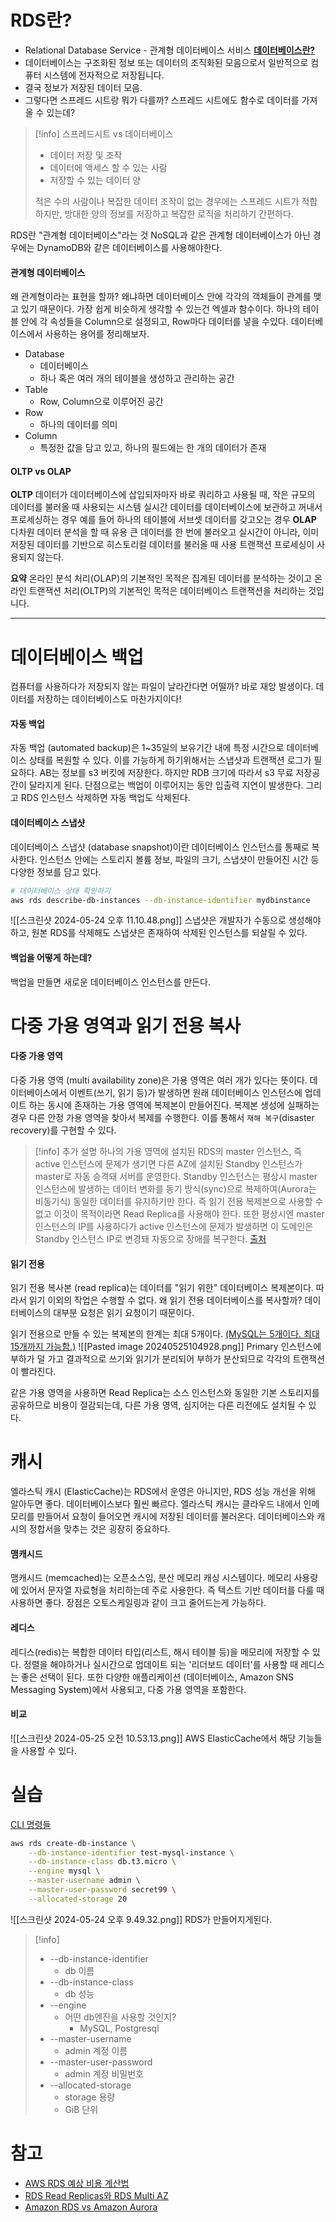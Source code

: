 # RDS란?
- Relational Database Service - 관계형 데이터베이스 서비스
[**데이터베이스란?**](https://www.oracle.com/kr/database/what-is-database/)
- 데이터베이스는 구조화된 정보 또는 데이터의 조직화된 모음으로서 일반적으로 컴퓨터 시스템에 전자적으로 저장됩니다.
- 결국 정보가 저장된 데이터 모음.
- 그렇다면 스프레드 시트랑 뭐가 다를까? 스프레드 시트에도 함수로 데이터를 가져올 수 있는데?
>[!info]
>스프레드시트 vs 데이터베이스
>- 데이터 저장 및 조작
>- 데이터에 액세스 할 수 있는 사람
>- 저장할 수 있는 데이터 양
>
>적은 수의 사람이나 복잡한 데이터 조작이 없는 경우에는 스프레드 시트가 적합하지만, 방대한 양의 정보를 저장하고 복잡한 로직을 처리하기 간편하다.

RDS란 "관계형 데이터베이스"라는 것
NoSQL과 같은 관계형 데이터베이스가 아닌 경우에는 DynamoDB와 같은 데이터베이스를 사용해야한다.
#### 관계형 데이터베이스
왜 관계형이라는 표현을 할까?
왜냐하면 데이터베이스 안에 각각의 객체들이 관계를 맺고 있기 때문이다.
가장 쉽게 비슷하게 생각할 수 있는건 엑셀과 함수이다.
하나의 테이블 안에 각 속성들을 Column으로 설정되고, Row마다 데이터를 넣을 수있다.
데이터베이스에서 사용하는 용어를 정리해보자.
- Database
	- 데이터베이스
	- 하나 혹은 여러 개의 테이블을 생성하고 관리하는 공간
- Table
	- Row, Column으로 이루어진 공간
- Row
	- 하나의 데이터를 의미
- Column
	- 특정한 값을 담고 있고, 하나의 필드에는 한 개의 데이터가 존재
#### OLTP vs OLAP
**OLTP**
데이터가 데이터베이스에 삽입되자마자 바로 쿼리하고 사용될 때, 작은 규모의 데이터를 불러올 때 사용되는 시스템
실시간 데이터를 데이터베이스에 보관하고 꺼내서 프로세싱하는 경우
예를 들어 하나의 테이블에 서브셋 데이터를 갖고오는 경우
**OLAP**
다차원 데이터 분석을 할 때 유용
큰 데이터를 한 번에 불러오고 실시간이 아니라, 이미 저장된 데이터를 기반으로 히스토리컬 데이터를 불러올 때 사용
트랜잭션 프로세싱이 사용되지 않는다.

**요약**
온라인 분석 처리(OLAP)의 기본적인 목적은 집계된 데이터를 분석하는 것이고 온라인 트랜잭션 처리(OLTP)의 기본적인 목적은 데이터베이스 트랜잭션을 처리하는 것입니다.

---
# 데이터베이스 백업
컴퓨터를 사용하다가 저장되지 않는 파일이 날라간다면 어떨까? 바로 재앙 발생이다.
데이터를 저장하는 데이터베이스도 마찬가지이다!
#### 자동 백업
자동 백업 (automated backup)은 1~35일의 보유기간 내에 특정 시간으로 데이터베이스 상태를 복원할 수 있다.
이를 가능하게 하기위해서는 스냅샷과 트랜잭션 로그가 필요하다.
AB는 정보를 s3 버킷에 저장한다.
하지만 RDB 크기에 따라서 s3 무료 저장공간이 달라지게 된다.
단점으로는 백업이 이루어지는 동안 입출력 지연이 발생한다. 그리고 RDS 인스턴스 삭제하면 자동 백업도 삭제된다.
#### 데이터베이스 스냅샷
데이터베이스 스냅샷 (database snapshot)이란 데이터베이스 인스턴스를 통째로 복사한다.
인스턴스 안에는 스토리지 볼륨 정보, 파일의 크기, 스냅샷이 만들어진 시간 등 다양한 정보를 담고 있다.
```sh
# 데이터베이스 상태 확인하기
aws rds describe-db-instances --db-instance-identifier mydbinstance
```
![[스크린샷 2024-05-24 오후 11.10.48.png]]
스냅샷은 개발자가 수동으로 생성해야하고, 원본 RDS를 삭제해도 스냅샷은 존재하여 삭제된 인스턴스를 되살릴 수 있다.
#### 백업을 어떻게 하는데?
백업을 만들면 새로운 데이터베이스 인스턴스를 만든다.

# 다중 가용 영역과 읽기 전용 복사
#### 다중 가용 영역
다중 가용 영역 (multi availability zone)은 가용 영역은 여러 개가 있다는 뜻이다.
데이터베이스에서 이벤트(쓰기, 읽기 등)가 발생하면 원래 데이터베이스 인스턴스에 업데이트 하는 동시에 존재하는 가용 영역에 복제본이 만들어진다.
복제본 생성에 실패하는 경우 다른 안정 가용 영역을 찾아서 복제를 수행한다.
이를 통해서 `재해 복구`(disaster recovery)를 구현할 수 있다.

>[!info] 추가 설명
하나의 가용 영역에 설치된 RDS의 master 인스턴스, 즉 active 인스턴스에 문제가 생기면 다른 AZ에 설치된 Standby 인스턴스가 master로 자동 승격돼 서버를 운영한다.
Standby 인스턴스는 평상시 master 인스턴스에 발생하는 데이터 변화를 동기 방식(sync)으로 복제하여(Aurora는 비동기식) 동일한 데이터를 유지하기만 한다. 즉 읽기 전용 복제본으로 사용할 수 없고 이것이 목적이라면 Read Replica를 사용해야 한다.
또한 평상시엔 master 인스턴스의 IP를 사용하다가 active 인스턴스에 문제가 발생하면 이 도메인은 Standby 인스턴스 IP로 변경돼 자동으로 장애를 복구한다.
>[출처](https://velog.io/@amoeba25/%EB%8B%A4%EC%A4%91-%EC%98%81%EC%97%ADMulti-AZ-%EC%9D%BD%EA%B8%B0-%EC%A0%84%EC%9A%A9Read-Replica-%EB%B3%B5%EC%A0%9C)
#### 읽기 전용
읽기 전용 복사본 (read replica)는 데이터를 "읽기 위한" 데이터베이스 복제본이다.
따라서 읽기 이외의 작업은 수행할 수 없다.
왜 읽기 전용 데이터베이스를 복사할까?
데이터베이스의 대부분 요청은 읽기 요청이기 때문이다.

읽기 전용으로 만들 수 있는 복제본의 한계는 최대 5개이다. [(MySQL는 5개이다. 최대 15개까지 가능함.)](https://aws.amazon.com/ko/rds/features/read-replicas/)
![[Pasted image 20240525104928.png]]
Primary 인스턴스에 부하가 덜 가고 결과적으로 쓰기와 읽기가 분리되어 부하가 분산되므로 각각의 트랜잭션이 빨라진다.

같은 가용 영역을 사용하면 Read Replica는 소스 인스턴스와 동일한 기본 스토리지를 공유하므로 비용이 절감되는데, 다른 가용 영역, 심지어는 다른 리전에도 설치될 수 있다.
# 캐시
엘라스틱 캐시 (ElasticCache)는 RDS에서 운영은 아니지만, RDS 성능 개선을 위해 알아두면 좋다.
데이터베이스보다 훨씬 빠르다.
엘라스틱 캐시는 클라우드 내에서 인메모리를 만들어서 요청이 들어오면 캐시에 저장된 데이터를 불러온다.
데이터베이스와 캐시의 정합서을 맞추는 것은 굉장히 중요하다.
#### 맴캐시드
맴캐시드 (memcached)는 오픈소스임, 분산 메모리 캐싱 시스템이다.
메모리 사용량에 있어서 문자열 자료형을 처리하는데 주로 사용한다. 즉 텍스트 기반 데이터를 다룰 때 사용하면 좋다.
장점은 오토스케일링과 같이 크고 줄어드는게 가능하다.
#### 레디스
레디스(redis)는 복합한 데이터 타입(리스트, 해시 테이블 등)을 메모리에 저장할 수 있다.
정렬을 해야하거나 실시간으로 업데이트 되는 '리더보드 데이터'를 사용할 때 레디스는 좋은 선택이 된다.
또한 다양한 애플리케이션 (데이터베이스, Amazon SNS Messaging System)에서 사용되고, 다중 가용 영역을 포함한다.
#### 비교
![[스크린샷 2024-05-25 오전 10.53.13.png]]
AWS ElasticCache에서 해당 기능들을 사용할 수 있다.
# 실습
[CLI 명령들](https://docs.aws.amazon.com/ko_kr/cli/latest/userguide/cli_rds_code_examples.html)
```sh
aws rds create-db-instance \
    --db-instance-identifier test-mysql-instance \
    --db-instance-class db.t3.micro \
    --engine mysql \
    --master-username admin \
    --master-user-password secret99 \
    --allocated-storage 20
```
![[스크린샷 2024-05-24 오후 9.49.32.png]]
RDS가 만들어지게된다.
>[!info]
>  * --db-instance-identifier
> 	 * db 이름
>  * --db-instance-class
> 	 * db 성능
>  * --engine
> 	 * 어떤 db엔진을 사용할 것인지?
> 		 * MySQL, Postgresql
>  * --master-username
> 	 * admin 계정 이름
>  * --master-user-password
> 	 * admin 계정 비밀번호
>  * --allocated-storage
> 	 * storage 용량
> 	 * GiB 단위


# 참고
- [AWS RDS 예상 비용 계산법](https://www.ibm.com/docs/ko/tarm/8.12.3?topic=rds-estimated-demand-costs-aws-database-servers)
- [RDS Read Replicas와 RDS Multi AZ](https://velog.io/@alsry922/RDS-Read-Replicas%EC%99%80-RDS-Multi-AZ)
- [Amazon RDS vs Amazon Aurora](https://support.bespinglobal.com/ko/support/solutions/articles/73000544784--aws-amazon-aurora-%EC%99%80-amazon-rds-%EC%9D%98-%EC%A3%BC%EC%9A%94-%EA%B8%B0%EB%8A%A5-%EC%B0%A8%EC%9D%B4-%EB%B0%8F-%EB%8D%B0%EC%9D%B4%ED%84%B0-%EB%A7%88%EC%9D%B4%EA%B7%B8%EB%A0%88%EC%9D%B4%EC%85%98-%EB%B0%A9%EB%B2%95)